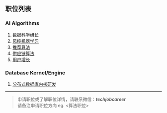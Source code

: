 ## 职位列表

### AI Algorithms
1. [数据科学组长](https://github.com/Chandler-Song/Jobs/blob/master/Algorithms/JD.md)
2. [风控机器学习](https://github.com/Chandler-Song/Jobs/blob/master/Algorithms/JD.md)
3. [推荐算法](https://github.com/Chandler-Song/Jobs/blob/master/Algorithms/JD.md)
4. [供应链算法](https://github.com/Chandler-Song/Jobs/blob/master/Algorithms/JD.md)
5. [用户增长](https://github.com/Chandler-Song/Jobs/blob/master/Algorithms/JD.md)

### Database Kernel/Engine
1. [分布式数据库内核研发](https://github.com/Chandler-Song/Jobs/blob/master/Algorithms/JD.md)


**************************************************************
> 申请职位或了解职位详情，请联系微信：***techjobcareer*** <br/>
> 请备注申请职位方向 eg. <算法职位> <br/>

